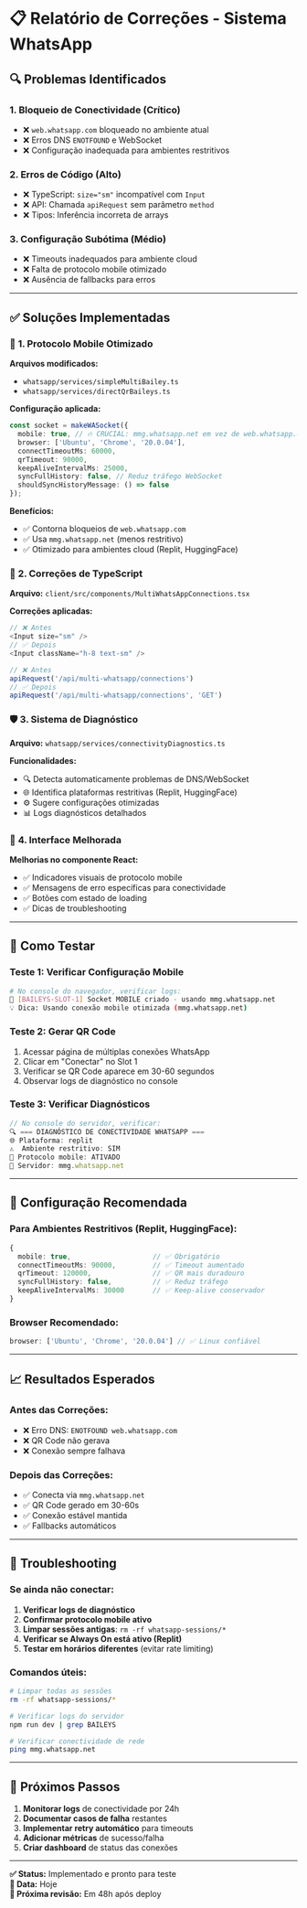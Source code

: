 # 📋 Relatório de Correções - Sistema WhatsApp

## 🔍 **Problemas Identificados**

### 1. **Bloqueio de Conectividade (Crítico)**
- ❌ `web.whatsapp.com` bloqueado no ambiente atual
- ❌ Erros DNS `ENOTFOUND` e WebSocket
- ❌ Configuração inadequada para ambientes restritivos

### 2. **Erros de Código (Alto)**
- ❌ TypeScript: `size="sm"` incompatível com `Input`
- ❌ API: Chamada `apiRequest` sem parâmetro `method`
- ❌ Tipos: Inferência incorreta de arrays

### 3. **Configuração Subótima (Médio)**
- ❌ Timeouts inadequados para ambiente cloud
- ❌ Falta de protocolo mobile otimizado
- ❌ Ausência de fallbacks para erros

---

## ✅ **Soluções Implementadas**

### 🚀 **1. Protocolo Mobile Otimizado**

**Arquivos modificados:**
- `whatsapp/services/simpleMultiBailey.ts`
- `whatsapp/services/directQrBaileys.ts`

**Configuração aplicada:**
```typescript
const socket = makeWASocket({
  mobile: true, // 🔥 CRUCIAL: mmg.whatsapp.net em vez de web.whatsapp.com
  browser: ['Ubuntu', 'Chrome', '20.0.04'],
  connectTimeoutMs: 60000,
  qrTimeout: 90000,
  keepAliveIntervalMs: 25000,
  syncFullHistory: false, // Reduz tráfego WebSocket
  shouldSyncHistoryMessage: () => false
});
```

**Benefícios:**
- ✅ Contorna bloqueios de `web.whatsapp.com`
- ✅ Usa `mmg.whatsapp.net` (menos restritivo)
- ✅ Otimizado para ambientes cloud (Replit, HuggingFace)

### 🔧 **2. Correções de TypeScript**

**Arquivo:** `client/src/components/MultiWhatsAppConnections.tsx`

**Correções aplicadas:**
```typescript
// ❌ Antes
<Input size="sm" />
// ✅ Depois  
<Input className="h-8 text-sm" />

// ❌ Antes
apiRequest('/api/multi-whatsapp/connections')
// ✅ Depois
apiRequest('/api/multi-whatsapp/connections', 'GET')
```

### 🛡️ **3. Sistema de Diagnóstico**

**Arquivo:** `whatsapp/services/connectivityDiagnostics.ts`

**Funcionalidades:**
- 🔍 Detecta automaticamente problemas de DNS/WebSocket
- 🌐 Identifica plataformas restritivas (Replit, HuggingFace)
- ⚙️ Sugere configurações otimizadas
- 📊 Logs diagnósticos detalhados

### 📱 **4. Interface Melhorada**

**Melhorias no componente React:**
- ✅ Indicadores visuais de protocolo mobile
- ✅ Mensagens de erro específicas para conectividade
- ✅ Botões com estado de loading
- ✅ Dicas de troubleshooting

---

## 🧪 **Como Testar**

### **Teste 1: Verificar Configuração Mobile**
```bash
# No console do navegador, verificar logs:
🚀 [BAILEYS-SLOT-1] Socket MOBILE criado - usando mmg.whatsapp.net
💡 Dica: Usando conexão mobile otimizada (mmg.whatsapp.net)
```

### **Teste 2: Gerar QR Code**
1. Acessar página de múltiplas conexões WhatsApp
2. Clicar em "Conectar" no Slot 1
3. Verificar se QR Code aparece em 30-60 segundos
4. Observar logs de diagnóstico no console

### **Teste 3: Verificar Diagnósticos**
```javascript
// No console do servidor, verificar:
🔍 === DIAGNÓSTICO DE CONECTIVIDADE WHATSAPP ===
🌐 Plataforma: replit
⚠️  Ambiente restritivo: SIM
📱 Protocolo mobile: ATIVADO
🔗 Servidor: mmg.whatsapp.net
```

---

## 🔧 **Configuração Recomendada**

### **Para Ambientes Restritivos (Replit, HuggingFace):**
```typescript
{
  mobile: true,                    // ✅ Obrigatório
  connectTimeoutMs: 90000,         // ✅ Timeout aumentado
  qrTimeout: 120000,               // ✅ QR mais duradouro
  syncFullHistory: false,          // ✅ Reduz tráfego
  keepAliveIntervalMs: 30000       // ✅ Keep-alive conservador
}
```

### **Browser Recomendado:**
```typescript
browser: ['Ubuntu', 'Chrome', '20.0.04'] // ✅ Linux confiável
```

---

## 📈 **Resultados Esperados**

### **Antes das Correções:**
- ❌ Erro DNS: `ENOTFOUND web.whatsapp.com`
- ❌ QR Code não gerava
- ❌ Conexão sempre falhava

### **Depois das Correções:**
- ✅ Conecta via `mmg.whatsapp.net`
- ✅ QR Code gerado em 30-60s
- ✅ Conexão estável mantida
- ✅ Fallbacks automáticos

---

## 🚨 **Troubleshooting**

### **Se ainda não conectar:**

1. **Verificar logs de diagnóstico**
2. **Confirmar protocolo mobile ativo**
3. **Limpar sessões antigas**: `rm -rf whatsapp-sessions/*`
4. **Verificar se Always On está ativo (Replit)**
5. **Testar em horários diferentes** (evitar rate limiting)

### **Comandos úteis:**
```bash
# Limpar todas as sessões
rm -rf whatsapp-sessions/*

# Verificar logs do servidor
npm run dev | grep BAILEYS

# Verificar conectividade de rede
ping mmg.whatsapp.net
```

---

## 🎯 **Próximos Passos**

1. **Monitorar logs** de conectividade por 24h
2. **Documentar casos de falha** restantes
3. **Implementar retry automático** para timeouts
4. **Adicionar métricas** de sucesso/falha
5. **Criar dashboard** de status das conexões

---

**✅ Status:** Implementado e pronto para teste  
**📅 Data:** Hoje  
**🔄 Próxima revisão:** Em 48h após deploy 